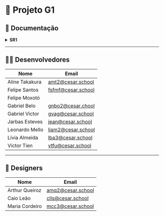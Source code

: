 # 📌 Projeto G1

## 📂 Documentação

<details>
  <summary><strong>SR1</strong></summary>

### 🔗 Links importantes

- **Jira Board**: [Acessar Jira](https://leonardojadm.atlassian.net/jira/software/projects/KAN/boards/1)
- **Figma Design**: [Acessar Figma](https://www.figma.com/design/9ReksTr1F9ioQS0nLxh8uD/Design-Site---App?node-id=0-1&p=f&t=4Yl58wzYC7nyVaBB-0)
- **Screencast**: [Assistir vídeo](#)

### 📋 Jira

- **Sprint atual**  
  ![Sprint do Jira](#)

- **Backlog**  
  ![Backlog](#)

- **Bug Tracker**  
  ![Bugtracker](#)

</details>

---

## 👨‍💻 Desenvolvedores

| Nome             | Email                              |
|------------------|-------------------------------------|
| Aline Takakura   | [amt2@cesar.school](mailto:amt2@cesar.school) |
| Felipe Santos    | [fsfmf@cesar.school](mailto:fsfmf@cesar.school) |
| Felipe Moxotó    |                       |
| Gabriel Belo     | [gnbo2@cesar.chool](mailto:gnbo2@cesar.chool) |
| Gabriel Victor   | [gvag@cesar.school](mailto:gvag@cesar.school) |
| Jarbas Esteves   | [jean@cesar.school](mailto:jean@cesar.school) |
| Leonardo Mello   | [ljam2@cesar.school](mailto:ljam2@cesar.school) |
| Lívia Almeida    | [lba3@cesar.school](mailto:lba3@cesar.school) |
| Victor Tien      | [vtfu@cesar.school](mailto:vtfu@cesar.school) |

---

## 🎨 Designers

| Nome              | Email                              |
|-------------------|-------------------------------------|
| Arthur Queiroz    | [amq2@cesar.school](mailto:amq2@cesar.school) |
| Caio Leão         | [clls@cesar.school](mailto:clls@cesar.school) |
| Maria Cordeiro    | [mcc3@cesar.school](mailto:mcc3@cesar.school) |
